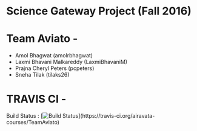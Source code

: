 Science Gateway Project (Fall 2016)
==============================
  
Team Aviato -
==============================
 * Amol Bhagwat (amolrbhagwat) 
 * Laxmi Bhavani Malkareddy (LaxmiBhavaniM)
 * Prajna Cheryl Peters (pcpeters)
 * Sneha Tilak (tilaks26)

TRAVIS CI -
==============================

Build Status  : [![Build Status](https://travis-ci.org/airavata-courses/TeamAviato.svg?)](https://travis-ci.org/airavata-courses/TeamAviato)

